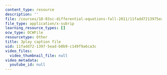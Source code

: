 ```yaml
---
content_type: resource
description: ''
file: /courses/18-03sc-differential-equations-fall-2011/11fadd7213975eadb0b9c149f9a6ca3c_BniJM-ireXQ.vtt
file_type: application/x-subrip
learning_resource_types: []
ocw_type: OCWFile
resourcetype: Other
title: 3play caption file
uid: 11fadd72-1397-5ead-b0b9-c149f9a6ca3c
video_files:
  video_thumbnail_file: null
video_metadata:
  youtube_id: null
---
```

